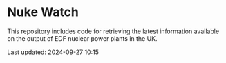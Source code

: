 # Nuke Watch

This repository includes code for retrieving the latest information available on the output of EDF nuclear power plants in the UK.

Last updated: 2024-09-27 10:15